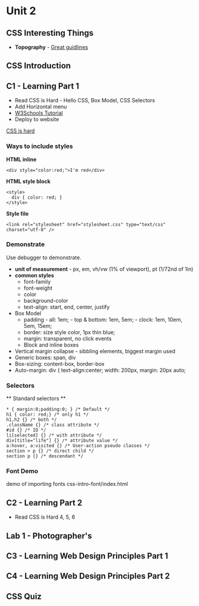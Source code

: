 # Unit 2

## CSS Interesting Things

- **Topography** - [Great guidlines](https://www.internetingishard.com/html-and-css/web-typography/)

## CSS Introduction


## C1 - Learning Part 1

- Read CSS is Hard - Hello CSS, Box Model, CSS Selectors
- Add Horizontal menu
- [W3Schools Tutorial](https://www.w3schools.com/css/css_navbar.asp)
- Deploy to website

[CSS is hard](https://www.internetingishard.com/html-and-css/hello-css/)

### Ways to include styles

**HTML inline**
```
<div style="color:red;">I'm red</div>
```

**HTML style block**
```
<style>
  div { color: red; }
</style>
```

**Style file**
```
<link rel="stylesheet" href="stylesheet.css" type="text/css" charset="utf-8" />
```

### Demonstrate

Use debugger to demonstrate.

- **unit of measurement** - px, em, vh/vw (1% of viewport), pt (1/72nd of 1in)
- **common styles**
    - font-family
    - font-weight
    - color
    - background-color
    - text-align: start, end, center, justify
- Box Model
    - padding
          - all: 1em;
          - top & bottom: 1em, 5em;
          - clock: 1em, 10em, 5em, 15em;
    - border: size style color, 1px thin blue;
    - margin: transparent, no click events
    - Block and inline boxes
- Vertical margin collapse - sibbling elements, biggest margin used
- Generic boxes: span, div
- Box-sizing: content-box, border-box
- Auto-margin: div { text-align:center; width: 200px, margin: 20px auto;

### Selectors

** Standard selectors **
```
* { margin:0;padding:0; } /* Default */
h1 { color: red;} /* only h1 */
h1,h2 {} /* both */
.className {} /* class attribute */
#id {} /* ID */
li[selected] {} /* with attribute */
div[title="life"] {} /* attribute value */
a:hover, a:visited {} /* User-action pseudo classes */
section > p {} /* direct child */
section p {} /* descendant */
```

### Font Demo

demo of importing fonts css-intro-font/index.html

## C2 - Learning Part 2

- Read CSS is Hard 4, 5, 6

## Lab 1 - Photographer's

## C3 - Learning Web Design Principles Part 1

## C4 - Learning Web Design Principles Part 2

## CSS Quiz
